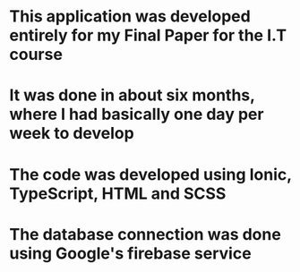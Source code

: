 # This application was developed entirely for my Final Paper for the I.T course
# It was done in about six months, where I had basically one day per week to develop

# The code was developed using Ionic, TypeScript, HTML and SCSS
# The database connection was done using Google's firebase service